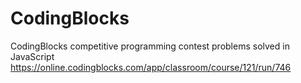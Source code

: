 # CodingBlocks
CodingBlocks competitive programming contest problems solved in JavaScript
https://online.codingblocks.com/app/classroom/course/121/run/746
